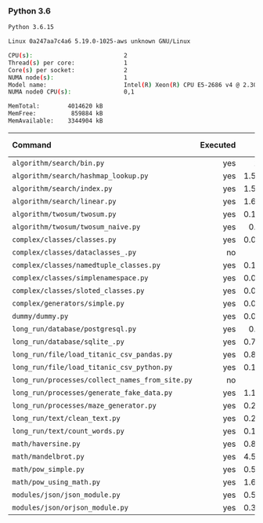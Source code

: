 ### **Python 3.6**

```bash
Python 3.6.15

Linux 0a247aa7c4a6 5.19.0-1025-aws unknown GNU/Linux

CPU(s):                          2
Thread(s) per core:              1
Core(s) per socket:              2
NUMA node(s):                    1
Model name:                      Intel(R) Xeon(R) CPU E5-2686 v4 @ 2.30GHz
NUMA node0 CPU(s):               0,1

MemTotal:        4014620 kB
MemFree:          859884 kB
MemAvailable:    3344904 kB
```

| Command | Executed | Mean [s] | Stddev [s] | Median [s] | Min [s] | Max [s] | Memory [MB] |
|:---|---:|---:|---:|---:|---:|---:|---:|
| `algorithm/search/bin.py` | yes | 1.554 | 0.02681 | 1.54732 | 1.50546 | 1.59385 | 28.62148 |
| `algorithm/search/hashmap_lookup.py` | yes | 1.56261 | 0.02542 | 1.56153 | 1.52927 | 1.59123 | 27.93242 |
| `algorithm/search/index.py` | yes | 1.57464 | 0.02514 | 1.56618 | 1.55301 | 1.63572 | 28.61719 |
| `algorithm/search/linear.py` | yes | 1.64129 | 0.03366 | 1.63035 | 1.60124 | 1.69259 | 28.5625 |
| `algorithm/twosum/twosum.py` | yes | 0.11929 | 0.00186 | 0.11931 | 0.11701 | 0.12398 | 22.21641 |
| `algorithm/twosum/twosum_naive.py` | yes | 0.1204 | 0.00116 | 0.12048 | 0.11861 | 0.12285 | 22.09844 |
| `complex/classes/classes.py` | yes | 0.06288 | 0.00053 | 0.06279 | 0.06221 | 0.06415 | 21.77891 |
| `complex/classes/dataclasses_.py` | no | -1 | -1 | -1 | -1 | -1 | -1 |
| `complex/classes/namedtuple_classes.py` | yes | 0.13396 | 0.00097 | 0.13395 | 0.13279 | 0.13604 | 22.10703 |
| `complex/classes/simplenamespace.py` | yes | 0.08832 | 0.00114 | 0.08797 | 0.08711 | 0.09014 | 21.70977 |
| `complex/classes/sloted_classes.py` | yes | 0.06313 | 0.00042 | 0.06302 | 0.06267 | 0.06392 | 21.63711 |
| `complex/generators/simple.py` | yes | 0.09339 | 0.00093 | 0.09317 | 0.09218 | 0.09541 | 21.80195 |
| `dummy/dummy.py` | yes | 0.04984 | 0.00083 | 0.04994 | 0.04838 | 0.05143 | 21.62539 |
| `long_run/database/postgresql.py` | yes | 0.2168 | 0.00176 | 0.21633 | 0.21511 | 0.22025 | 27.18633 |
| `long_run/database/sqlite_.py` | yes | 0.79398 | 0.01128 | 0.79165 | 0.78167 | 0.81539 | 63.22891 |
| `long_run/file/load_titanic_csv_pandas.py` | yes | 0.89796 | 0.01325 | 0.89711 | 0.87831 | 0.91623 | 61.86602 |
| `long_run/file/load_titanic_csv_python.py` | yes | 0.10251 | 0.00116 | 0.10209 | 0.10118 | 0.10446 | 22.0 |
| `long_run/processes/collect_names_from_site.py` | no | -1 | -1 | -1 | -1 | -1 | -1 |
| `long_run/processes/generate_fake_data.py` | yes | 1.16916 | 0.01924 | 1.17479 | 1.13614 | 1.1969 | 64.51562 |
| `long_run/processes/maze_generator.py` | yes | 0.28185 | 0.01062 | 0.28341 | 0.26326 | 0.2946 | 21.72188 |
| `long_run/text/clean_text.py` | yes | 0.29834 | 0.00198 | 0.29821 | 0.29553 | 0.3025 | 22.32383 |
| `long_run/text/count_words.py` | yes | 0.12927 | 0.00131 | 0.1289 | 0.12729 | 0.13171 | 21.59219 |
| `math/haversine.py` | yes | 0.86584 | 0.014 | 0.86301 | 0.85193 | 0.89176 | 21.62266 |
| `math/mandelbrot.py` | yes | 4.56218 | 0.04302 | 4.54635 | 4.52924 | 4.6557 | 35.95117 |
| `math/pow_simple.py` | yes | 0.52909 | 0.00519 | 0.52598 | 0.52499 | 0.54044 | 21.73008 |
| `math/pow_using_math.py` | yes | 1.65817 | 0.0227 | 1.65226 | 1.63424 | 1.70136 | 21.55859 |
| `modules/json/json_module.py` | yes | 0.57626 | 0.0107 | 0.57271 | 0.56605 | 0.5986 | 21.73711 |
| `modules/json/orjson_module.py` | yes | 0.38301 | 0.00392 | 0.38254 | 0.37801 | 0.3908 | 22.5043 |
